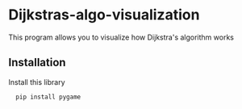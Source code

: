 # Dijkstras-algo-visualization
This program allows you to visualize how Dijkstra's algorithm works

## Installation

Install this library

```bash
  pip install pygame
```
